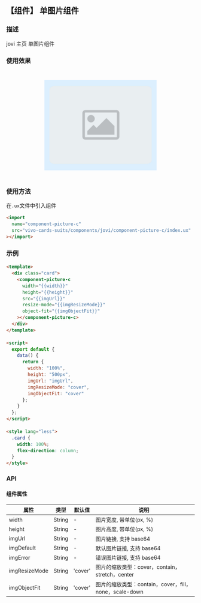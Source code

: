 ## 【组件】 单图片组件

### 描述

jovi 主页 单图片组件

### 使用效果

<div style="text-align: center;margin: 40px;">
  <img src="../../assets/jovi-picture-c.jpg" style="width:300px" alt="jovi-picture-c"/>
</div>

### 使用方法

在`.ux`文件中引入组件

```html
<import
  name="component-picture-c"
  src="vivo-cards-suits/components/jovi/component-picture-c/index.ux"
></import>
```

### 示例

```html
<template>
  <div class="card">
    <component-picture-c
      width="{{width}}"
      height="{{height}}"
      src="{{imgUrl}}"
      resize-mode="{{imgResizeMode}}"
      object-fit="{{imgObjectFit}}"
    ></component-picture-c>
  </div>
</template>

<script>
  export default {
    data() {
      return {
        width: "100%",
        height: "500px",
        imgUrl: "imgUrl",
        imgResizeMode: "cover",
        imgObjectFit: "cover"
      };
    }
  };
</script>

<style lang="less">
  .card {
    width: 100%;
    flex-direction: column;
  }
</style>
```

### API

#### 组件属性

| 属性          | 类型   | 默认值  | 说明                                                   |
| ------------- | ------ | ------- | ------------------------------------------------------ |
| width         | String | -       | 图片宽度, 带单位(px, %)                                |
| height        | String | -       | 图片高度, 带单位(px, %)                                |
| imgUrl        | String | -       | 图片链接, 支持 base64                                  |
| imgDefault    | String | -       | 默认图片链接, 支持 base64                              |
| imgError      | String | -       | 错误图片链接, 支持 base64                              |
| imgResizeMode | String | 'cover' | 图片的缩放类型：cover，contain，stretch，center        |
| imgObjectFit  | String | 'cover' | 图片的缩放类型：contain，cover，fill，none，scale-down |
